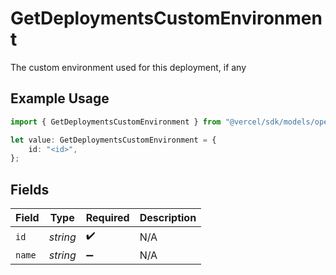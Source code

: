 # GetDeploymentsCustomEnvironment

The custom environment used for this deployment, if any

## Example Usage

```typescript
import { GetDeploymentsCustomEnvironment } from "@vercel/sdk/models/operations";

let value: GetDeploymentsCustomEnvironment = {
    id: "<id>",
};
```

## Fields

| Field              | Type               | Required           | Description        |
| ------------------ | ------------------ | ------------------ | ------------------ |
| `id`               | *string*           | :heavy_check_mark: | N/A                |
| `name`             | *string*           | :heavy_minus_sign: | N/A                |